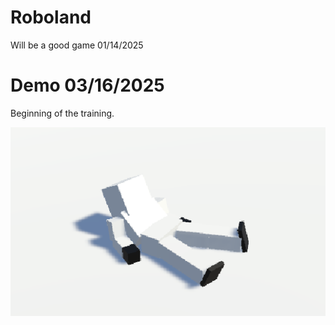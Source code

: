 # Roboland
Will be a good game 01/14/2025

# Demo 03/16/2025
Beginning of the training.

[![Demo](Assets/DemoCover.png)](https://www.youtube.com/watch?v=3q-qDRGiz1I)

